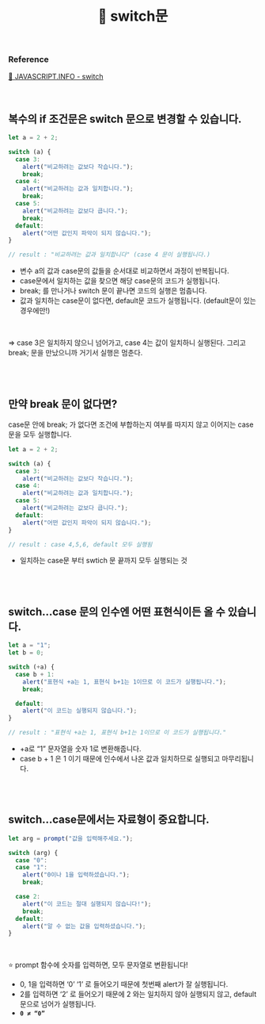 # <div align="center">📍 switch문</div>

<br>

### Reference

[🔗 JAVASCRIPT.INFO - switch](https://ko.javascript.info/switch)

<br>

## 복수의 if 조건문은 switch 문으로 변경할 수 있습니다.

```jsx
let a = 2 + 2;

switch (a) {
  case 3:
    alert("비교하려는 값보다 작습니다.");
    break;
  case 4:
    alert("비교하려는 값과 일치합니다.");
    break;
  case 5:
    alert("비교하려는 값보다 큽니다.");
    break;
  default:
    alert("어떤 값인지 파악이 되지 않습니다.");
}

// result : "비교하려는 값과 일치합니다" (case 4 문이 실행됩니다.)
```

- 변수 a의 값과 case문의 값들을 순서대로 비교하면서 과정이 반복됩니다.
- case문에서 일치하는 값을 찾으면 해당 case문의 코드가 실행됩니다.
- break; 를 만나거나 switch 문이 끝나면 코드의 실행은 멈춥니다.
- 값과 일치하는 case문이 없다면, default문 코드가 실행됩니다. (default문이 있는 경우에만!)

<br>

⇒ case 3은 일치하지 않으니 넘어가고, case 4는 값이 일치하니 실행된다. 그리고 break; 문을 만났으니까 거기서 실행은 멈춘다.

<br>
<br>

## 만약 break 문이 없다면?

case문 안에 break; 가 없다면 조건에 부합하는지 여부를 따지지 않고 이어지는 case문을 모두 실행합니다.

```jsx
let a = 2 + 2;

switch (a) {
  case 3:
    alert("비교하려는 값보다 작습니다.");
  case 4:
    alert("비교하려는 값과 일치합니다.");
  case 5:
    alert("비교하려는 값보다 큽니다.");
  default:
    alert("어떤 값인지 파악이 되지 않습니다.");
}

// result : case 4,5,6, default 모두 실행됨
```

- 일치하는 case문 부터 swtich 문 끝까지 모두 실행되는 것

<br>
<br>

## switch…case 문의 인수엔 어떤 표현식이든 올 수 있습니다.

```jsx
let a = "1";
let b = 0;

switch (+a) {
  case b + 1:
    alert("표현식 +a는 1, 표현식 b+1는 1이므로 이 코드가 실행됩니다.");
    break;

  default:
    alert("이 코드는 실행되지 않습니다.");
}

// result : "표현식 +a는 1, 표현식 b+1는 1이므로 이 코드가 실행됩니다."
```

- +a로 “1” 문자열을 숫자 1로 변환해줍니다.
- case b + 1 은 1 이기 때문에 인수에서 나온 값과 일치하므로 실행되고 마무리됩니다.

<br>
<br>

## switch…case문에서는 자료형이 중요합니다.

```jsx
let arg = prompt("값을 입력해주세요.");

switch (arg) {
  case "0":
  case "1":
    alert("0이나 1을 입력하셨습니다.");
    break;

  case 2:
    alert("이 코드는 절대 실행되지 않습니다!");
    break;
  default:
    alert("알 수 없는 값을 입력하셨습니다.");
}
```

<br>

⭐ prompt 함수에 숫자를 입력하면, 모두 문자열로 변환됩니다!

- 0, 1을 입력하면 ‘0’ ‘1’ 로 들어오기 때문에 첫번째 alert가 잘 실행됩니다.
- 2를 입력하면 ‘2’ 로 들어오기 때문에 2 와는 일치하지 않아 실행되지 않고, default 문으로 넘어가 실행됩니다.
- **`0 ≠ “0”`**
